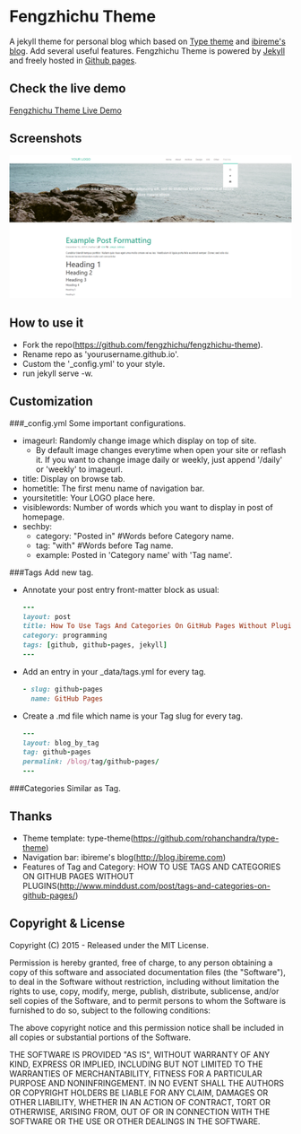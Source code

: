 # Fengzhichu Theme

A jekyll theme for personal blog which based on [Type theme](https://github.com/rohanchandra/type-theme) and [ibireme's blog](http://blog.ibireme.com). Add several useful features. Fengzhichu Theme is powered by [Jekyll](http://jekyllrb.com/) and freely
hosted in [Github pages](https://pages.github.com/).

## Check the live demo

[Fengzhichu Theme Live Demo](https://fengzhichu.com)

## Screenshots
![Fengzhichu Theme](img/Screenshot.png)

## How to use it
* Fork the repo(https://github.com/fengzhichu/fengzhichu-theme).
* Rename repo as 'yourusername.github.io'.
* Custom the '_config.yml' to your style.
* run jekyll serve -w.

## Customization

###_config.yml
Some important configurations.
* imageurl: Randomly change image which display on top of site.
  * By default image changes everytime when open your site or reflash it. If you want to change image daily or weekly, just append '/daily' or 'weekly' to imageurl.
* title: Display on browse tab.
* hometitle: The first menu name of navigation bar.
* yoursitetitle: Your LOGO place here.
* visiblewords: Number of words which you want to display in post of homepage.
* sechby:
  * category: "Posted in" #Words before Category name.
  * tag: "with" #Words before Tag name.
  * example: Posted in 'Category name' with 'Tag name'.

###Tags
Add new tag.
* Annotate your post entry front-matter block as usual:
  ```ruby
  ---
  layout: post
  title: How To Use Tags And Categories On GitHub Pages Without Plugins
  category: programming
  tags: [github, github-pages, jekyll]
  ---
  ```
* Add an entry in your _data/tags.yml for every tag.
  ```ruby
  - slug: github-pages
    name: GitHub Pages
  ```
* Create a .md file which name is your Tag slug for every tag.
  ```ruby
  ---
  layout: blog_by_tag
  tag: github-pages
  permalink: /blog/tag/github-pages/
  ---
  ```

###Categories
Similar as Tag.

## Thanks
* Theme template: type-theme(https://github.com/rohanchandra/type-theme)
* Navigation bar: ibireme's blog(http://blog.ibireme.com)
* Features of Tag and Category: HOW TO USE TAGS AND CATEGORIES ON GITHUB PAGES WITHOUT PLUGINS(http://www.minddust.com/post/tags-and-categories-on-github-pages/)

## Copyright & License
Copyright (C) 2015 - Released under the MIT License.

Permission is hereby granted, free of charge, to any person obtaining a copy of this software and associated documentation files (the "Software"), to deal in the Software without restriction, including without limitation the rights to use, copy, modify, merge, publish, distribute, sublicense, and/or sell copies of the Software, and to permit persons to whom the Software is furnished to do so, subject to the following conditions:

The above copyright notice and this permission notice shall be included in all copies or substantial portions of the Software.

THE SOFTWARE IS PROVIDED "AS IS", WITHOUT WARRANTY OF ANY KIND, EXPRESS OR IMPLIED, INCLUDING BUT NOT LIMITED TO THE WARRANTIES OF MERCHANTABILITY, FITNESS FOR A PARTICULAR PURPOSE AND
NONINFRINGEMENT. IN NO EVENT SHALL THE AUTHORS OR COPYRIGHT HOLDERS BE LIABLE FOR ANY CLAIM, DAMAGES OR OTHER LIABILITY, WHETHER IN AN ACTION OF CONTRACT, TORT OR OTHERWISE, ARISING FROM, OUT OF OR IN CONNECTION WITH THE SOFTWARE OR THE USE OR OTHER DEALINGS IN THE SOFTWARE. 
